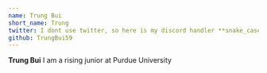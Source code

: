 ```yaml
---
name: Trung Bui
short_name: Trung
twitter: I dont use twitter, so here is my discord handler **snake_case_tb**
github: TrungBui59
---
```


**Trung Bui** I am a rising junior at Purdue University
